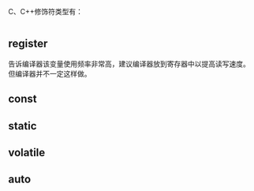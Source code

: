 C、C++修饰符类型有：
```toc
```


## register

告诉编译器该变量使用频率非常高，建议编译器放到寄存器中以提高读写速度。
但编译器并不一定这样做。

## const

## static

## volatile


## auto


